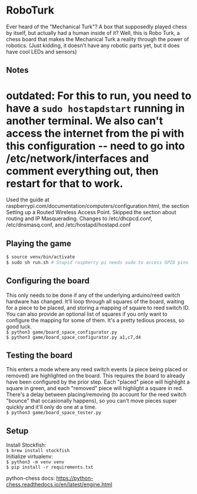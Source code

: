 # RoboTurk
Ever heard of the "Mechanical Turk"? A box that supposedly played chess by itself, but actually had a human inside of it? Well, this is Robo Turk, a chess board that makes the Mechanical Turk a reality through the power of robotics. (Just kidding, it doesn't have any robotic parts yet, but it does have cool LEDs and sensors)

## Notes
# outdated: For this to run, you need to have a `sudo hostapdstart` running in another terminal. We also can't access the internet from the pi with this configuration -- need to go into /etc/network/interfaces and comment everything out, then restart for that to work.  

Used the guide at raspberrypi.com/documentation/computers/configuration.html, the section Setting up a Routed Wireless Access Point. Skipped the section about routing and IP Masquerading. Changes to /etc/dhcpcd.conf, /etc/dnsmasq.conf, and /etc/hostapd/hostapd.conf

## Playing the game
```bash
$ source venv/bin/activate
$ sudo sh run.sh # Stupid raspberry pi needs sudo to access GPIO pins
```

## Configuring the board
This only needs to be done if any of the underlying arduino/reed switch hardware has changed. It'll loop through all squares of the board, waiting for a piece to be placed, and storing a mapping of square to reed switch ID. You can also provide an optional list of squares if you only want to configure the mapping for some of them. It's a pretty tedious process, so good luck.  
`$ python3 game/board_space_configurator.py`  
`$ python3 game/board_space_configurator.py a1,c7,d4`

## Testing the board
This enters a mode where any reed switch events (a piece being placed or removed) are highlighted on the board. This requires the board to already have been configured by the prior step. Each "placed" piece will highlight a square in green, and each "removed" piece will highlight a square in red. There's a delay between placing/removing (to account for the reed switch "bounce" that occasionally happens), so you can't move pieces super quickly and it'll only do one at a time.  
`$ python3 game/board_space_tester.py`


## Setup
Install Stockfish:  
`$ brew install stockfish`  
Initialize virtualenv:  
`$ python3 -m venv venv`  
`$ pip install -r requirements.txt`  

python-chess docs: https://python-chess.readthedocs.io/en/latest/engine.html  
